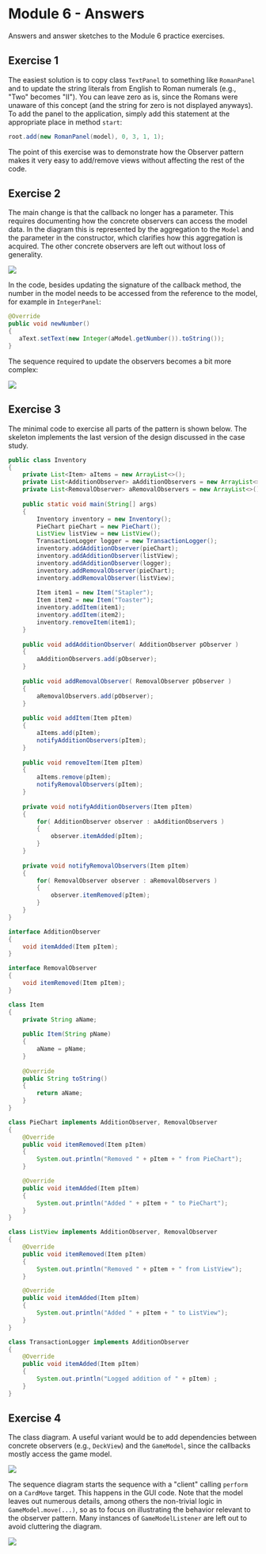 # Module 6 - Answers

Answers and answer sketches to the Module 6 practice exercises.

## Exercise 1

The easiest solution is to copy class `TextPanel` to something like `RomanPanel` and to update the string literals from English to Roman numerals (e.g., "Two" becomes "II"). You
can leave zero as is, since the Romans were unaware of this concept (and the string for zero is not displayed anyways). To add the panel to the application, simply add this statement at the appropriate place 
in method `start`:

```java
root.add(new RomanPanel(model), 0, 3, 1, 1);
```

The point of this exercise was to demonstrate how the Observer pattern makes it very easy to add/remove views without affecting the rest of the code.

## Exercise 2

The main change is that the callback no longer has a parameter. This requires documenting how the concrete observers can access the model data. In the diagram this is represented by the aggregation to the `Model` and the parameter in the constructor, which clarifies how this aggregation is acquired. The other concrete observers are left out without loss of generality.

![](m06-2.png)

In the code, besides updating the signature of the callback method, the number in the model needs to be accessed from the reference to the model, for example in `IntegerPanel`:

```java
@Override
public void newNumber()
{
   aText.setText(new Integer(aModel.getNumber()).toString());
}
```

The sequence required to update the observers becomes a bit more complex:

![](m06-2b.png)

## Exercise 3

The minimal code to exercise all parts of the pattern is shown below. The skeleton implements the last version of the design discussed in the case study.

```java
public class Inventory
{
	private List<Item> aItems = new ArrayList<>();
	private List<AdditionObserver> aAdditionObservers = new ArrayList<>();
	private List<RemovalObserver> aRemovalObservers = new ArrayList<>();
	
	public static void main(String[] args)
	{
		Inventory inventory = new Inventory();
		PieChart pieChart = new PieChart();
		ListView listView = new ListView();
		TransactionLogger logger = new TransactionLogger();
		inventory.addAdditionObserver(pieChart);
		inventory.addAdditionObserver(listView);
		inventory.addAdditionObserver(logger);
		inventory.addRemovalObserver(pieChart);
		inventory.addRemovalObserver(listView);
		
		Item item1 = new Item("Stapler");
		Item item2 = new Item("Toaster");
		inventory.addItem(item1);
		inventory.addItem(item2);
		inventory.removeItem(item1);
	}
	
	public void addAdditionObserver( AdditionObserver pObserver )
	{
		aAdditionObservers.add(pObserver);
	}
	
	public void addRemovalObserver( RemovalObserver pObserver )
	{
		aRemovalObservers.add(pObserver);
	}
	
	public void addItem(Item pItem)
	{
		aItems.add(pItem);
		notifyAdditionObservers(pItem);
	}
	
	public void removeItem(Item pItem)
	{
		aItems.remove(pItem);
		notifyRemovalObservers(pItem);
	}
	
	private void notifyAdditionObservers(Item pItem)
	{
		for( AdditionObserver observer : aAdditionObservers )
		{
			observer.itemAdded(pItem);
		}
	}
	
	private void notifyRemovalObservers(Item pItem)
	{
		for( RemovalObserver observer : aRemovalObservers )
		{
			observer.itemRemoved(pItem);
		}
	}
}

interface AdditionObserver
{
	void itemAdded(Item pItem);
}

interface RemovalObserver
{
	void itemRemoved(Item pItem);
}

class Item
{
	private String aName;
	
	public Item(String pName)
	{
		aName = pName;
	}
	
	@Override
	public String toString()
	{
		return aName;
	}
}

class PieChart implements AdditionObserver, RemovalObserver
{
	@Override
	public void itemRemoved(Item pItem)
	{
		System.out.println("Removed " + pItem + " from PieChart");		
	}

	@Override
	public void itemAdded(Item pItem)
	{
		System.out.println("Added " + pItem + " to PieChart");		
	}
}

class ListView implements AdditionObserver, RemovalObserver
{
	@Override
	public void itemRemoved(Item pItem)
	{
		System.out.println("Removed " + pItem + " from ListView");		
	}

	@Override
	public void itemAdded(Item pItem)
	{
		System.out.println("Added " + pItem + " to ListView");		
	}
}

class TransactionLogger implements AdditionObserver
{
	@Override
	public void itemAdded(Item pItem)
	{
		System.out.println("Logged addition of " + pItem) ;		
	}
}
```

## Exercise 4

The class diagram. A useful variant would be to add dependencies between concrete observers (e.g., `DeckView`) and the `GameModel`, since the callbacks mostly access the game model.

![](m06-4a.png)

The sequence diagram starts the sequence with a "client" calling `perform` on a `CardMove` target. This happens in the GUI code. Note that the model leaves out numerous details, among others the non-trivial logic in `GameModel.move(...)`, so as to focus on illustrating the behavior relevant to the observer pattern. Many instances of `GameModelListener` are left
out to avoid cluttering the diagram.

![](m06-4b.png)
